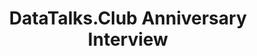 ---
episode: 1
guests:
- alexeygrigorev
- johannabayer
ids:
  anchor: atatalksclub/episodes/DataTalks-Club-Anniversary-Interview---Alexey-Grigorev--Johanna-Bayer-e2a5cqo
  youtube: nCqwZT9zA0M
image: images/podcast/s16e01-datatalks-club-anniversary-interview.jpg
links:
  anchor: https://podcasters.spotify.com/pod/show/datatalksclub/episodes/DataTalks-Club-Anniversary-Interview---Alexey-Grigorev--Johanna-Bayer-e2a5cqo
  apple: https://podcasts.apple.com/us/podcast/datatalks-club-anniversary-interview-alexey-grigorev/id1541710331?i=1000631114088
  spotify: https://open.spotify.com/episode/0j1eKj9NbK3oAXHXHyaNae?si=M7rw9WixTvWw-BfKPXPwVg
  youtube: https://www.youtube.com/watch?v=nCqwZT9zA0M
season: 16
short: DataTalks.Club Anniversary Interview
title: DataTalks.Club Anniversary Interview
transcript:
- line: Welcome everyone. My name is Johanna and Welcome to DataTalks.Club. DataTalks.Club
    turns three today. Woo-hoo! So we're talking about DataTalks.Club. For this occasion,
    we decided to turn the mic around, and we have a special guest today, Alexey Grigorev
    himself. So welcome Alexey!
  sec: 0
  time: 0:00
  who: Johanna
- header: A special episode
- line: Thanks for having me. [chuckles]
  sec: 27
  time: 0:27
  who: Alexey
- line: Yes! How does it feel to be in the guest chair?
  sec: 29
  time: 0:29
  who: Johanna
- line: Uh, strange. I mean, it's not the first time I'm a podcast guest. But yeah,
    it's unusual.
  sec: 33
  time: 0:33
  who: Alexey
- line: But on your own podcast? [chuckles] Yeah, cool. I don't think I need to introduce
    Alexey too much. He's the founder of DataTalks.Club, as we all know. And the questions
    for today...
  sec: 40
  time: 0:40
  who: Johanna
- line: Maybe we should also mention some information on the host?
  sec: 54
  time: 0:54
  who: Alexey
- line: Yes.
  sec: 60
  time: '1:00'
  who: Johanna
- line: Maybe not everyone knows that Johanna is actually the mastermind behind all
    the podcast episodes. All the questions that you hear me asking, Johanna prepares
    them? So thanks a lot for doing that.
  sec: 61
  time: '1:01'
  who: Alexey
- header: Alexey's background
- line: Yeah, no problem. It's actually quite fun sometimes to relisten to the actual
    podcast because I prepare the questions and then see what you make of it. [chuckles]
    Sometimes you stick to them, and sometimes you just you know – sway. [laughs]
    Yeah. It's been fun. This time the questions for this episode have been prepared
    mostly by the community. We've asked for questions – you can still submit questions
    on Slido. It's going to be like an AMA (ask me anything) for Alexey. But before
    we go into talking about the community and DataTalks.Club, maybe Alexey, can you
    tell us a bit about yourself – about your background and your career journey?
  sec: 77
  time: '1:17'
  who: Johanna
- line: It's funny. Usually, I ask that question and now I have to answer this too.
    [chuckles] I'm wondering how far back I should go. So I'll probably start with
    graduating with a degree in information technology. I studied information technology
    and after graduation, I worked as a Java developer for a few years. My last work
    as a Java developer was at a bank – it was a Swiss bank. They have highly regulated
    processes for everything. While the job was interesting, it was also sometimes
    mundane and kind of boring. I thought, “Okay, did I study for five years to do
    Java? Why did I study all this math?”
  sec: 125
  time: '2:05'
  who: Alexey
- line: And then, during this time, the platform Coursera appeared, and one of the
    courses there was machine learning. So I took that course and I recognized that,
    “Okay, this looks like something I want to do.” I took this course, I took some
    other courses – I ended up doing a Master's degree in business intelligence. This
    is how I actually ended up in Germany. The second year of this program was in
    Germany (in Berlin). I liked the city so much that I decided to stay.
  sec: 125
  time: '2:05'
  who: Alexey
- line: Since graduation, I have worked as a data scientist – up to the point where
    I fully focused on DataTalks.Club, which happened this year. During this time,
    while working as a data scientist... Well, the title was “data scientist,” but
    I was doing pretty much everything, which included software engineering, data
    engineering, and ML engineering. Data science, too. But the funny thing is, my
    last work was at OLX – I worked there for four and a half years – and over this
    period, I trained a model only once.
  sec: 125
  time: '2:05'
  who: Alexey
- line: Wow. [chuckles]
  sec: 250
  time: '4:10'
  who: Johanna
- line: Yeah. I was mostly doing the engineering stuff there, even though my title
    was “data scientist”. It's a fun fact. Now, since April, I'm fully focused on
    DataTalks.Club.
  sec: 251
  time: '4:11'
  who: Alexey
- line: That is really exciting. Do you still... What language did you use in your
    job? Probably not Java, right? You probably specialized in Python?
  sec: 267
  time: '4:27'
  who: Johanna
- line: Right now, mostly English. [chuckles]
  sec: 277
  time: '4:37'
  who: Alexey
- line: No, I mean the programming language. [laughs]
  sec: 279
  time: '4:39'
  who: Johanna
- line: Yes. [chuckles] Well, for DataTalks.Club, it's English. Well, we use Python
    for courses and I sometimes occasionally write little scripts to help with moderation,
    with some other things – for example, for the courses that we do, all the scripts
    are in Python. For me the go-to language is Python. I think I still remember some
    Java – I can still do a bit of JavaScript. Some of the code that we use for DataTalks.Club,
    for example – the code for generating certificates. When you finish a course you
    get the certificate. That code is written with JavaScript. But yeah, it's mostly
    Python.
  sec: 280
  time: '4:40'
  who: Alexey
- line: Yeah. I started with Java way back, but I didn't stay for very long. [chuckles]
    Python is definitely the better language, I think, especially for machine learning.
    Cool! Thank you so much, Alexey, I think I might actually jump into the first
    question. We have questions both collected on Slack and via LinkedIn on Slido.
    I think we'll start with the Slido ones.
  sec: 326
  time: '5:26'
  who: Johanna
- header: Plans for the future of DataTalks.Club
- line: The first question is “Happy birthday, DataTalks.Club!” Thank you. “What are
    the plans for the future?”
  sec: 355
  time: '5:55'
  who: Johanna
- line: Yeah. Luckily, I had access to these questions before the interview, otherwise
    – this and some other ones, I would have trouble answering. Right now, I want
    to focus on making it sustainable. Since this is my main job right now, I want
    to also make sure I don't starve – so I have enough money to survive. Berlin is
    not the cheapest city [to live in]. For me, right now, I'm focusing on making
    it sustainable and making sure that there is enough income for me and for the
    team.
  sec: 363
  time: '6:03'
  who: Alexey
- line: There are also two people working for DataTalks.Club – Francis and Valeria.
    Francis is the community manager. He takes care of... He's basically running everything
    behind the scenes. All the events are organized by him, all the YouTube videos
    are published by him, when we need to publish something or edit. He edits a lot
    of videos. Basically, he's doing pretty much everything. I would not be able to
    run the community without his help.
  sec: 363
  time: '6:03'
  who: Alexey
- line: Yeah, a massive shout-out to Francis. He's pretty amazing.
  sec: 438
  time: '7:18'
  who: Johanna
- line: So if you were ever a speaker or a guest at DataTalks.Club (Johanna was),
    usually Francis takes care of reaching out and organizing everything. And then
    we have Valeria. Valeria takes care of the newsletter, and the social media content,
    and she helps a lot with other things. I need to pay them. Of course, they like
    what they do. [chuckles] But it's a job. [Johanna agrees] So I need to pay them.
    And I need to also get money. For me, for us, the focus right now is to see how
    to make it work. So far, it's been good but I still want to focus on getting more
    sponsors for the community while also trying to not overdo it.
  sec: 442
  time: '7:22'
  who: Alexey
- line: I think if we push too heavily for monetization, it will not help attract
    more people. We need to find the right balance. What we're doing right now is
    good – we just need to find more sponsors. I think we managed to find the right
    balance, but we just need to find more companies that want to support us. So that's
    my main activity right now – my main focus. But apart from that, of course, we
    have a lot of activities. We want to continue doing these activities. One of the
    things that quite often comes up right now is people asking for an LLM course
    – an LLM Zoomacamp.
  sec: 442
  time: '7:22'
  who: Alexey
- line: Oh, yeah. Of course.
  sec: 546
  time: '9:06'
  who: Johanna
- line: There could be one. I cannot promise anything. Right now, I'm not sure if
    this is just hype and whether everyone wants that because it's a hype thing. Probably,
    it would be wise to wait for six to twelve months in order to see what happens
    if the hype dies out or it's still there. And if it's still there, it's possible
    that we will consider making another course. But also, for example, we are quite
    lucky with the three courses we have. Right now, we are running a machine learning
    engineering course (ML Zoomcamp) and it does not change significantly from year
    to year. So we need to maintain the content a little bit, but most of the content
    is the content that I recorded three years ago. So we're kind of lucky. With LLM,
    things change every day, right?
  sec: 549
  time: '9:09'
  who: Alexey
- line: Yes. It's so fast-going. It's such a new field. I think it's come up. Yeah,
    I agree. But it could also be broader – not only LLM but more general AI. Very
    exciting! I didn't know that. Yeah, it's quite the hype at the moment. Very cool.
    The reason that I got this job is basically that I once mentioned to Alexey that
    I listen to every episode of the podcast because I'm an avid podcast lover. I
    do fully agree that some podcasts just have ads – a couple of ads are fine, but
    if it gets too much, it's just not good. I agree, there needs to be a balance.
    You also don't want to abuse people in some way. [chuckles] But the creator also
    needs to live. It's definitely a fine balance. Yeah, very cool.
  sec: 605
  time: '10:05'
  who: Johanna
- header: How LLMs will change the professional data landscape
- line: Let's actually move to the next question, which kind of touches on what we've
    just discussed. “How do you think the other jobs will change as different GPT-like
    services come into play and extend the skills of data professionals?”
  sec: 670
  time: '11:10'
  who: Johanna
- line: That's an interesting thing. Of course, nobody knows. Right? [Johanna agrees]
    We'll only see that in a year or two, when people start using them actively. Right
    now, even though it's quite a hot area, some data scientists are still hesitant
    to try them. But once the community starts to adopt it more, then it will become
    interesting. I recently spoke with a friend of mine, also my ex-colleague – he's
    running his own startup right now. He says, right now, the main challenge when
    hiring (when evaluating) candidates is ChatGPT – because everyone can just copy
    and paste the take-home test and GPT will just provide the solution. [Johanna
    agrees]
  sec: 686
  time: '11:26'
  who: Alexey
- line: So they were there thinking what to do with this and I liked the metaphor
    he used, for example you know there is weed, which is considered a drug – marijuana
    – and many countries try to fight it. But some countries say, “Okay, let's just
    embrace it and allow people to use it because there is no point in fighting it.
    People will still smoke weed.” He was comparing weed with ChatGPT. [laughs] “Let's
    legalize ChatGPT. Let's not forbid it.” You can tell people, “You cannot use ChatGPT.”
    But people will still use it. [Johanna agrees] But what about just saying, “Hey,
    for our take home test, you can use ChatGPT, you just have to tell us what prompts
    you used, how exactly you used it, what the problems were? What were the cases
    when it was not correct and you needed to fix something? Tell us about that.”
    And I think this is a nice approach.
  sec: 686
  time: '11:26'
  who: Alexey
- line: Instead of saying, “Hey, ChatGPT will take our jobs,” we should just learn
    to use it and learn to accept it and see what happens. Right? [Johanna agrees]
    We'll see how it goes. I imagine most things, like mundane exploratory data analysis
    or just training a simple model – with ChatGPT, you can just ask it and it will
    give you the code, and then you just use it. But it's still not ideal. It's still
    buggy. It still hallucinates. It still comes up with functions that do not exist
    and whatnot
  sec: 686
  time: '11:26'
  who: Alexey
- line: Exactly. Yeah.
  sec: 848
  time: '14:08'
  who: Johanna
- line: So yeah, let's see.
  sec: 850
  time: '14:10'
  who: Alexey
- line: Yeah. It's very interesting that you say “we” because I just moved to the
    Netherlands. [laughs] And of course, it's one of the most progressive countries
    with this. But that's actually a really nice approach. I like that. I think many
    companies use whiteboard challenges when they're hiring. It's the same in your
    normal life – you just Google. In some ways, ChatGPT is not that much more than
    Googling. I mean, it can nicely give you something formatted that you can just
    hand over, but still. I think it's a very good idea, actually. Yeah. Very cool.
    Nice.
  sec: 851
  time: '14:11'
  who: Johanna
- header: How DTC community members can contribute
- line: Let's move on to the next question that goes back to DataTalks.Club, “From
    your perspective, how can members best contribute to and benefit from their involvement
    in DataTalks.Club?”
  sec: 896
  time: '14:56'
  who: Johanna
- line: I think the best thing you can do is be active on Slack. For DataTalks.Club,
    Slack is like the center of the community. Of course, we have many, many different
    activities, like the podcast, courses – but it kind of still centers around Slack.
    There are questions in Slack that are sometimes left without answers and I cannot
    physically go and answer them, even though sometimes I do know the answer – I
    cannot just go and answer that. It's already happening to a pretty large extent.
    I see a lot of community members jumping on and answering questions. So if more
    of us do that, I think the world will become a better place.
  sec: 910
  time: '15:10'
  who: Alexey
- line: Actually, why did I suggest that? Of course, it's good that you help – but
    I also am looking back at my career, and I'm thinking about things that helped
    me in my career. When I just started my journey as a Java developer, the first
    thing I did was join a Java community. It was online forums. I used that forum
    to ask questions. But I did not have that many questions and I noticed that a
    lot of people were asking questions, and I was able to answer some of these questions.
    But I also noticed that there were questions that I was not able to answer. Some
    of these questions were interesting. I thought, “How about I do a bit of research?”
    And find out how to actually answer these questions. So I set aside like half
    an hour every day to do that – to help people. Over time, it accumulated. I learned
    a lot of new things. By just doing a bit of research, doing a bit of Googling,
    and trying some things, and figuring out what was wrong and how to help that person,
    I was able to learn so much myself that at the next job already, I had no difficulties
    whatsoever in passing the job interview. Also, they doubled my salary because
    it was so easy for me to pass the interview. I was so confident that I'd be not
    only qualified for this job, but I could do everything that was needed. It's because
    of the communities.
  sec: 910
  time: '15:10'
  who: Alexey
- line: The same thing happened when I became a data scientist. When I got my first
    job as a data scientist, I also joined a data science community and I was doing
    the same thing. I was just hanging out in a Slack community. It was a Russian-speaking
    community called Open Data Science, which actually inspired me to create DataTalks.Club.
    I think one of the questions is about that, so I'll talk about that later. I was
    just hanging out there, asking my own questions, but also helping others. And
    it helped me too. It helped me tremendously. So what you can do to benefit from
    the involvement in the community is just go there and ask questions, even though
    maybe you don't know the answer. You can add a disclaimer saying, “Hey, I have
    not dealt with this myself, but I did a quick Googling and this is what I found
    out. Here is the result.” This will help everyone. That's one thing.
  sec: 910
  time: '15:10'
  who: Alexey
- line: Apart from Slack, we have many other things. For example, we have three courses.
    If you graduated from some of these courses, and you want to help with the course,
    you can help by... Maybe you want to be a teaching assistant. That's also an option.
    You can ping me in Slack and say, “Hey, I really enjoyed doing MLOIps Zoomcamp.
    Can I be a teaching assistant there?” Or you can just, again, hang out in the
    course channels and answer questions from other community members. That will be
    super helpful. Then we have a few things like – we want to run a competition.
  sec: 910
  time: '15:10'
  who: Alexey
- line: Last year, we did a Kaggle competition. It was a deep learning competition.
    We needed to classify images of different kitchen utensils – like forks, spoons,
    or just kitchen stuff like cups – into these categories. There is a picture of
    a spoon and the model needs to say that it's a spoon. It was a very fun competition
    and we want to do something similar this year. If you have some ideas, what the
    competition could be about and how to get the data for this completion (which
    is the most difficult part) then please reach out, and let's think about how to
    do that.
  sec: 910
  time: '15:10'
  who: Alexey
- line: I remember you collected the data last year, right? [Alexey agrees] Yeah,
    I remember that.
  sec: 1216
  time: '20:16'
  who: Johanna
- line: Yeah, it was fun. Maybe this year, it could be something with LLMs, too. With
    LLMs, you can... Let's say you have a lot of text data and you can label this
    data with LLMs, or generate data with LLMs. It could be that, too. Another thing
    we have is called Project of the Week. The idea behind Project of the Week is
    more like – most of the content we have is us showing you how to do something,
    and we repeat it.
  sec: 1223
  time: '20:23'
  who: Alexey
- line: For example, we have workshops (or we have the courses), and in the workshop,
    there is a video and somebody is doing something and you follow along. But Project
    of the Week is different. It's more like a do-it-yourself thing. You get some
    instructions where it's not something you have to do today, but it's more like
    a suggestion, “This is what you can do today.” For example, let's say we want
    you to learn FastAPI or something like that – a new framework. There are some
    things you can do to learn this thing. We give you a set of suggestions and every
    day you try to look something up on Google, try to do something, and then every
    day you can say, “Okay, this is my progress.” The idea is, after seven days, you
    have a complete project that you can put in your portfolio. That's the idea behind
    Project of the Week.
  sec: 1223
  time: '20:23'
  who: Alexey
- line: We have quite a few community members who are active there, who are helping
    a lot with that, and coming up with project ideas. One of them, Antonis, is in
    this live chat. Hi Antonis! And the other one is Liliana. So thanks a lot for
    your help. The reason I'm saying that – if you have some ideas, or you want to
    learn something new, you can help with organizing this Project of the Week as
    well. There's actually a lot more. I think I can talk for hours about what you
    can do. But we have a lot of other questions, right?
  sec: 1223
  time: '20:23'
  who: Alexey
- line: Yeah. DataTalks.Club is massive! I'm still always surprised how you do all
    of these things. Because we also have the webinars and the podcast. People think
    they are interesting. If people think they are interesting, they can also probably
    reach out to Francis. We are always looking for new guests. I think, in general,
    the one thing that people can benefit from, which DataTalks.Club uses quite a
    bit, it's this Learning in Public. Always, if you learn something, Tweet it or
    talk about it, and we will probably also promote it. I think it's also a big part
    of the Zoomcamps.
  sec: 1356
  time: '22:36'
  who: Johanna
- line: Yes. Thanks for mentioning this.
  sec: 1395
  time: '23:15'
  who: Alexey
- header: Main lessons Alexey learned while building the DataTalks.Club community
- line: Yeah. Cool. So then we move on, “What are the main lessons learned from your
    experience in building the DTC online community?”
  sec: 1398
  time: '23:18'
  who: Johanna
- line: Yeah, so that was also why I was lucky to be able to see this question before
    the interview, because it's a difficult question to answer, to be honest. I did
    a bit of brainstorming and I came up with a few things. I remember, at the beginning,
    the goal was quite ambitious. The goal was to create a community for all data
    people, which includes data analysts, data engineers, data scientists, data product
    managers, ML engineers – everyone who deals with data. But with time, I realized
    that it's too broad. It's not possible to be that broad. There are already communities
    – for example, there's a community called Locally Optimistic, who focus more on
    data product managers and data analysts. There is an MLOps community that focuses
    more on MLOps.
  sec: 1412
  time: '23:32'
  who: Alexey
- line: 'We also got the idea to focus on something – DataTalks.Club it was more beginner-friendly,
    with hands-on learning for a lot of our content. The focus is more on people who
    are starting their career or are continuing it, rather than who are advanced in
    their career, and with a lot of focus on hands-on stuff, and with a focus on the
    engineering aspects of data: ML engineering, data engineering, and MLOps. So these
    are engineering-heavy things where you need to code a lot. Our podcast is still
    kinda... Well, it''s not super technical, but we still talk about careers and
    things that also appeal more to the beginner-intermediate level of audience rather
    than professionals. [Johanna agrees] I guess, with time, we actually found some
    focus. But still, one of the lessons is, “You cannot be too ambitious. You need
    to focus on something.” Then another thing is moderation – I did not expect that
    moderation would take so much time.'
  sec: 1412
  time: '23:32'
  who: Alexey
- line: There was a funny story that a few times people tried to use the community
    as a dating website. [Johanna laughs] I don't know if there were any success stories.
    But I know that there were unsuccessful stories when ladies in the community did
    not like the attention they received from some community members. [Johanna groans]
    Of course, this is not why you join a professional community – to get private
    messages saying, “Hey, cutie. How about a date?” So yeah – I had to deal with
    this stuff. Maybe there was a successful case – a love story... [laughs] But I'm
    not aware of that. Most of the time, it was unsolicited attention. In general,
    moderation is...
  sec: 1412
  time: '23:32'
  who: Alexey
- line: 'People are trying to promote their services, either in public or in private
    messages. In private messages, it''s more difficult because I don''t see that.
    In public, I can just remove the post but if somebody is trying to send unsolicited
    promotion through direct messages, it''s very difficult to catch that. Sometimes
    they send this promotion message to me too, and then I know what to do. But they''re
    careful and see, “Okay, this person is an admin. I will not send him a message.”
    And then send it to other people. If something like that happens, please let Francis
    or me know about that and we will ban this person, because it''s against our community
    guidelines to send unsolicited promotional messages in DM. I also did a bit of
    automation with that. When somebody joins the #general channel (when somebody
    joins the community and immediately jumps to the general channel) and posts a
    big promotional message, I already have a script (a bot) that removes that and
    sends an automatic direct message to that person saying, “Hey, it''s against the
    rules. We have these channels. This is how the messages should be formatted if
    you want to publish something.” So for me, it''s just a matter of adding a special
    reaction to this post, and then the bot handles that. That was fun to create.
    Also, I''m still trying to figure out...'
  sec: 1412
  time: '23:32'
  who: Alexey
- line: What was surprising for me was how eager people were to join the community
    and participate in different activities, and to also do something in the community
    as well. That's really cool. I'm still trying to figure out how to recognize and
    encourage this and reward  this participation – reward the participants. One thing
    [I do] is invite them to the podcast. There is probably more we can do, so I'm
    still thinking about that. But it's really rewarding to see that people are very
    active in the community and are doing something for the community too. That's
    really cool. Thanks for doing that. Thanks Antonis, one more time. I know you're
    here and you're listening. You're doing a lot for this community – thanks!
  sec: 1412
  time: '23:32'
  who: Alexey
- line: Yeah. I think, in general, people are quite happy to... At least for me, people
    have an interest, and if they find people that have similar interests, it's just
    really great. Although, like you said, there might be some, you know... It's always
    good to have a code of conduct to guide these conversations.
  sec: 1752
  time: '29:12'
  who: Johanna
- line: Yeah. Please don't use DataTalks.Club as a dating website. [Johanna laughs]
    Tinder works much better. Just try that. [chuckles]
  sec: 1772
  time: '29:32'
  who: Alexey
- header: The motivation for starting DataTalks.Club
- line: Oh, my God. All right. [laughs] Cool. Let's just move on. “What was the motive
    behind starting the club and the Zoomcamps?” I think we've touched briefly on
    that.
  sec: 1780
  time: '29:40'
  who: Johanna
- line: We did, yeah. For me, as I said, communities for quite a big part of my life
    and career. They helped me a lot. I was quite active in this Russian-speaking
    community called Open Data Science. Sadly, I couldn't find anything similar in
    the English-speaking space, meaning a community that was also active, that was
    also on Slack. My initial idea was to create something similar to that. Actually,
    the story of how it happened is – I was doing some career consultations and a
    lot of people were reaching out to me on LinkedIn saying, “Hey, I'm a data analyst.
    I want to become a data scientist.” Or “I'm a software engineer, I want to become
    a data engineer.” or I don't know, “Help me figure out what I want from life.”
    Things like that. Back then – it was during COVID, so I also kind of wanted to
    talk to people. Sitting at home was not fun.
  sec: 1797
  time: '29:57'
  who: Alexey
- line: So I was doing these free career consultations, which involve talking to a
    person and then sending them a summary. I'm not doing that now. But back then,
    it was fun. I did like 30 of these consultations and I thought, “It would be very
    nice to have a place where all these people can hang out and help each other.”
    Because if I try to help everyone, it's not scalable. I can't help every single
    person.
  sec: 1797
  time: '29:57'
  who: Alexey
- line: It might also get repetitive or something. Yeah.
  sec: 1891
  time: '31:31'
  who: Johanna
- line: It becomes very repetitive. For example, for “How do I become a machine learning
    engineer?” The answer is something like, “Go buy my book.” But people might find
    this answer annoying, because it's very promotional. Anyways – I thought, “If
    there was a space where all these people can hang out and help each other, it
    would be more not me helping everyone, but people helping each other – for example,
    I help somebody, and that person would help somebody else, and then that person
    in turn, would help somebody else.”
  sec: 1895
  time: '31:35'
  who: Alexey
- line: One day I woke up, I registered the Slack community, I went to GoDaddy and
    bought a domain (I think  it cost like 15 euros or something like that) and then
    I put a link out... I did not advertise it anywhere. I put this link to my LinkedIn
    page. I did not make a post, it was just in the description. And I put it in my
    GitHub. Then I started looking at what would happen. And people were joining it.
    [Johanna surprised] They would accidentally see this link, or somebody else would
    say, “Hey, like, I found this cool community. Join it.” In a week, maybe there
    were a hundred people.
  sec: 1895
  time: '31:35'
  who: Alexey
- line: Wow!
  sec: 1980
  time: '33:00'
  who: Johanna
- line: Yeah. In a month, it was more than a few hundred. I did not actively promote
    it. Community members would just say, “Hey, there is this cool place. Check it
    out.” It was pretty motivating. At some point, a friend of mine asked if I knew
    a place where he can give a talk and I told him to come over and give a talk.
    It was our first webinar/workshop and since then, we started having regular activities
    – regular events. I think the other part of the question was about the Zoomcamps,
    right?
  sec: 1981
  time: '33:01'
  who: Alexey
- line: Yeah, yeah.
  sec: 2026
  time: '33:46'
  who: Johanna
- line: I always wanted to do a course. When I was in this Open Data Science Community,
    there was a very good course called MLCourse.AI. It's also available in English.
    I did this in Russian, but it's also translated. It was a free course, with focus
    on the theory behind machine learning, with a lot of coding, also there was a
    competition. It was so well-organized. The main thing that I liked about that
    was that it was community-driven. There was, of course, the project lead (course
    lead), but also lessons were prepared by different community members, and these
    community members were helping each other in Slack when the course was running.
    I thought, “That's so cool. It's such a great thing. The course is for free, people
    help each other, and people share stories about how they did this and how they
    found a great job after finishing this course.” I thought “It's so cool. I want
    to have something like that in our community too.”
  sec: 2030
  time: '33:50'
  who: Alexey
- line: Also, I think I mentioned the book – I wrote a book about machine learning
    engineering at some point. This book was not selling well. It's still not selling
    well. It's very hard to compete against other really great books, because there
    are so many good books about machine learning. Now, in retrospect, I think maybe
    it did not make much sense to write another one because there were so many of
    them out already
  sec: 2030
  time: '33:50'
  who: Alexey
- line: Well, since you created the courses, now, they are basically complementing
    the book, right? Basically.
  sec: 2125
  time: '35:25'
  who: Johanna
- line: Yeah... But I was thinking, “How can I promote the book? What's the best way
    of doing that?” These two ideas – this course that I really liked and I have a
    book that I want to promote – they kind of came together. I thought, “How about
    I make a course based on the book, and then it would help with promoting the book,
    it will help with promoting the community and it will help do what I want – the
    data course.”
  sec: 2131
  time: '35:31'
  who: Alexey
- line: I ran a post on LinkedIn or something like that. I did not put any effort
    into that. I just wanted to check if there is interest. And there was a lot of
    interest, so I thought, “Okay, I'm doing that.” This is how we did the first course,
    ML Zoomcamp. As I said, it did not help with promoting the book. I mean, people
    knew about the book, but not many of them were actually buying it. [chuckles]
    Because the course is for free, right?
  sec: 2131
  time: '35:31'
  who: Alexey
- line: Yeah, exactly. [chuckles]
  sec: 2198
  time: '36:38'
  who: Johanna
- line: Why pay for it? I don't think I would pay for the book, to be honest. But
    yeah... And to be honest, I don't get a lot of money from selling the book. It
    did help, to some extent, with promoting it. Without the course, even fewer people
    would buy it. But now, actually, some people say, “Hey, I bought this book and
    use it as a textbook for the course.” Which is cool.
  sec: 2200
  time: '36:40'
  who: Alexey
- header: How the COVID lockdown contributed to the growth of the community
- line: How much do you think that COVID contributed to the fact that it's an online
    community? Would you have created a meetup or something in Berlin otherwise?
  sec: 2224
  time: '37:04'
  who: Johanna
- line: No. [chuckles]
  sec: 2235
  time: '37:15'
  who: Alexey
- line: Okay, so it's not a COVID baby. [laughs]
  sec: 2236
  time: '37:16'
  who: Johanna
- line: It is a COVID baby. I don't think people would be so eager to join an online
    community if it was today, for example. The timing was right. Even though, for
    me, the idea from the beginning was to create an online community, the fact that
    it was during the COVID helped. Right now, I think during COVID, at the beginning,
    it was kind of okay, and in 2020, it was okay – in 2021, there was already so
    much stuff happening online. But this community already had some momentum. There
    were already community members, the courses, and so on. I think starting during
    COVID time helped, especially in September. I remember that the summer was fine
    and people were hoping that normal life would come back, but then in September,
    cases started to go up again, everyone was locked at home again. It was just the
    right timing. I don't think it would do as well now – if I started DataTalks.Club
    today, I don't think it would do as well as three years ago.
  sec: 2240
  time: '37:20'
  who: Alexey
- line: Yeah. Although, on the other hand, I think a lot of communities were created,
    at least from the podcasts side, because I listen to a lot of podcasts – a lot
    of podcasts were created during COVID but they all stopped now. So I think it
    is something special that this community is still alive, because a lot of them
    didn't survive the COVID craze.
  sec: 2317
  time: '38:37'
  who: Johanna
- line: Maybe if it was just the podcast, it wouldn't be active. [Johanna agrees]
    We had too many other things.
  sec: 2344
  time: '39:04'
  who: Alexey
- header: Typical success stories from DataTalks.Club
- line: Yeah. So that's part of the business model, right? [Alexey agrees] So many
    things! Cool. Here's an interesting one, “What typical, not extraordinary, success
    stories of your students can you share over the last year?”
  sec: 2351
  time: '39:11'
  who: Johanna
- line: Not extraordinary? Oh! Meaning “usual”. Well, we had cases when people wanted
    to switch their careers and they did. I didn't know what else to say. [chuckles].
    For example, just yesterday, one of the podcast guests, Marijn – I interviewed
    him, and the talk was called Hacking Your Data Career – Marijn Markus. It was
    like a year or two ago. He reached out to me through LinkedIn saying that he attended
    a conference PyData, Amsterdam and somebody at that conference approached him
    saying, “Hey, I listened to your interview on DataTalks.Club and this interview
    changed my life.” He got so inspired that he switched his career and now he works
    as a data engineer. Not only that interview, but he also did our data engineering
    Zoomcamp and he changed his career. Then Marijn reached out to me saying, “Hey,
    this is such a cool thing to hear, when somebody approaches you at the conference
    and says, 'Hey! Look, not only do I know you, but also you changed my life!'”
    [chuckles]
  sec: 2372
  time: '39:32'
  who: Alexey
- line: Oh, wow! That's pretty much the dream. Yeah, wow.
  sec: 2450
  time: '40:50'
  who: Johanna
- line: These things are typical – not an extraordinary story. There were, of course,
    stories when there was somebody who was a student at school and then did our ML
    Engineering Zoomcamp, and got an internship. He did pretty well there, but then
    decided, “Okay, I want to study at university.” And he left. I think it's pretty
    cool when people earlier in their career, even before the university, already
    have access to materials like that, can learn something, and then already be ready
    to do the job. I don't think it's a typical situation. I don't think most of our
    community members and students are school students. [Johanna agrees] I think,
    usually, most of the students are more... They're not students anymore. They're
    already working in some roles and they want to change.
  sec: 2456
  time: '40:56'
  who: Alexey
- line: Yeah. In general, I think podcasts are good. Usually, why I listen to them
    is because of the inspiration and motivation. It doesn't need me to be, “Oh, I
    changed my career after that.” But I often wake up in the morning, and I just
    don't want to work. Then I listen to someone who did something amazing and I'm
    like, “Okay, I can do this. This person did these amazing things, so I can go
    and finish this analysis (or whatever).” Sometimes it's even small things. Very
    cool. I do think that these communities impact so many people in so many ways,
    which is good. It's really good. Cool.
  sec: 2525
  time: '42:05'
  who: Johanna
- header: Exciting upcoming  trends and topics
- line: What topics or trends in the data world are you most excited about exploring
    in upcoming club events or interviews?
  sec: 2572
  time: '42:52'
  who: Johanna
- line: The thing with me is, I'm not really interested in chasing hype topics. That's
    why, only one month ago, we had our first interview about LLMs, which was super
    late, considering how long ChatGPT has been around. We were super late to the
    party with an LLM interview. The way we usually do it – I'm more interested in
    interviewing a specific person, and then see what kind of topics they want to
    share. Usually, there are a few things anyone can talk about and you, Johanna,
    know more than anyone because you do these initial calls with our guests to explore
    what things they can share. For me, it's more about the person, and then figuring
    out what this person can talk about. Or maybe we have done something previously,
    but there can be different angles on it.
  sec: 2580
  time: '43:00'
  who: Alexey
- line: That's why I don't know what exactly... I'm not really following trends. Actually,
    there were two talks about LLMs. It was a coincidence. In both these cases, there
    were specific people that I wanted to interview and it turned out that, in both
    these cases, the topic was LLMs – and they were not conflicting with each other.
    They were slightly different. This is how I like to approach that. But maybe you
    can suggest some topics. For example, if there is a topic that you're interested
    in and we haven't done a podcast interview about that, just reach out to one of
    us and suggest that. Also, if you know a speaker who can talk about that, it would
    be even better.
  sec: 2580
  time: '43:00'
  who: Alexey
- line: Yeah. And make sure that it really has not been suggested – go through that
    whole history. [chuckles] No kidding. [laughs]
  sec: 2704
  time: '45:04'
  who: Johanna
- line: It's kind of difficult. I think it's okay to repeat a little bit. If we talked
    about mentoring three years ago, maybe we can do another podcast episode about
    mentoring from a different perspective.
  sec: 2711
  time: '45:11'
  who: Alexey
- line: Exactly, because it's always a different person, so it's definitely a different
    angle.
  sec: 2726
  time: '45:26'
  who: Johanna
- line: I think we would run out of topics by now otherwise. [chuckles]
  sec: 2730
  time: '45:30'
  who: Alexey
- line: Yes, we would. [laughs] I mean, we hear about LLMs from everywhere at the
    moment, right?
  sec: 2734
  time: '45:34'
  who: Johanna
- line: Maybe it's not a good idea to have two to three more LLM talks.
  sec: 2744
  time: '45:44'
  who: Alexey
- header: A funny DataTalks.Club story from past experience
- line: Yeah, exactly. Cool. The next question is, “Do you have a funny story to share
    that happened in the last three years of DataTalks.Club?” That question comes
    from Antonis, actually.
  sec: 2748
  time: '45:48'
  who: Johanna
- line: I was thinking about that. I don't know – for me, the most funny story was
    that people considered using DataTalks.Club as a dating website. [laughs] I could
    not even imagine that this would happen. It just did not occur to me at all. Of
    course, I did not think of putting this on the website, or in our code of conduct
    – in the community guidelines. It just did not occur to me that it's possible
    that somebody might use a professional community to reach out to... In this case,
    it was a male reaching out to female participants. It's kind of funny, but also
    gross. So, I don't know. [chuckles] But it was memorable.
  sec: 2765
  time: '46:05'
  who: Alexey
- line: Yeah. Usually these people don't join the community for the professional part
    in the first place.
  sec: 2815
  time: '46:55'
  who: Johanna
- line: I would imagine, yes.
  sec: 2822
  time: '47:02'
  who: Alexey
- line: That's my experience with communities and being approached in that way. But
    yeah, it's definitely... You never anticipate enough to be... People always surprise
    you.
  sec: 2824
  time: '47:04'
  who: Johanna
- line: But also, if you're a female participant and you get some attention that you
    don't want to receive, the knee-jerk reaction would probably be to leave the community.
    But I would ask you to give us another chance. Report that person and stick around.
    It's not appropriate behavior and we do not encourage this behavior. We would
    deal with this person and we want to have a safe space where everyone can learn,
    share knowledge, and so on.
  sec: 2841
  time: '47:21'
  who: Alexey
- line: Yeah. That's something that I find actually also remarkable. I'm in a lot
    of communities as a woman – in the more techie space – the percentage of women
    in DTC is actually quite high. You can always reach out to other women or to me,
    if you want to [chuckles] or to Alexey..
  sec: 2877
  time: '47:57'
  who: Johanna
- header: How Alexey wrote the book on Machine Learning
- line: “How did it come that you wrote the machine learning book?” I think we've
    touched on that one a little bit. Do you want to talk about that?
  sec: 2908
  time: '48:28'
  who: Johanna
- line: Yeah. I see that we don't have a lot of time, so I'll try to give a short
    answer. [laughs] I don't think I'm capable of giving short answers in general.
    [chuckles] I'll try. It's not my first book. So the first book... Well, this is
    a long story. I'll tell you. Some time ago, I was reviewing books for Packt Publishing,
    which is a publisher. I was still transitioning from a Java developer to a data
    scientist and they reached out to me saying, “Hey, we found your blog about Java
    and we have this book about Java. How about you review this book?” I did that
    – I was a technical reviewer. Then I reviewed another book and another book, and
    then I said, “Look, maybe you can start sending me machine learning books, because
    this is what I'm more interested in.” And they said, “Okay. Here's the machine
    learning book.” They did not even try to check if I knew this topic, which was
    cool. By then, hopefully, I learned enough of machine learning to be able to help.
  sec: 2918
  time: '48:38'
  who: Alexey
- line: I reviewed maybe five more books about machine learning and they wrote to
    me saying, “Hey, you're so good at reviewing the books, maybe you want to write
    one.” So I thought, “Hmm, maybe I do.” And they said, “Okay, it looks like you
    know Java. You know machine learning. How about writing a book about Java and
    machine learning?” Back then I thought it was a good idea. Don't do that. It's
    not a good idea. [Johanna laughs] Because who cares about Java and machine learning?
    Everyone uses Python. But back then I thought it was a good idea, so I wrote the
    book. It's called Mastering Java for Data Science, something like that – I don't
    remember. So that was my first book. Usually, when you write a book, the contract
    includes the publisher giving you some advance money – an advance payment. Then,
    with each sold copy, you get some royalty percent. With this book, they gave some
    advance payment money, and the book still hasn't reached that point when it would
    break even. It's not selling well. But, I would also expect more promotion from
    the publisher.
  sec: 2918
  time: '48:38'
  who: Alexey
- line: Anyway, then there was another book that I wrote with co-authors – I wasn't
    alone there. It was like four or five authors. I did not like that book, that's
    why don't put it in my CV. It was about TensorFlow projects. It was a book about
    doing projects with TensorFlow. It was like 10 chapters, and each chapter was
    a project. But the funny thing is, even though I did not like the book – I did
    not like the outcome, I did not like the process and I wanted to pretend this
    book never happened... The funny thing is that people from a different publisher
    noticed that book and reached out to me saying, “We saw this book. We really liked
    it.” It was a surprise for me, “Why would anyone like it?” But they did and they
    said, “We want to have a similar book. How about you write this book?” We decided
    to come up with this concept that there is a chapter, and every chapter is a project.
    Then by the end of each chapter, you have a project that you can put in your portfolio.
  sec: 2918
  time: '48:38'
  who: Alexey
- line: So this is how we came up with this concept and I started writing this Machine
    Learning Bookcamp. Actually, it was their idea to name it that – somebody from
    marketing at Manning decided that this is a good title. It took two years, I think.
    Manning is really... They put a lot of effort into making sure that the books
    are of very good quality. It was very painful – all these processes. They are
    there for a reason, but for me as an author, it was like, “Ugh, there are 10 more
    comments that I need to address. I'm so tired. Why did they agree to this?” [chuckles]
    Finally, this book came out and the rest of the study, you know – how it became
    a course and so on.
  sec: 2918
  time: '48:38'
  who: Alexey
- line: That's pretty amazing. I didn't know that. But it also seems that your blog
    was kind of the starting point. [cross-talk]
  sec: 3194
  time: '53:14'
  who: Johanna
- line: Yeah! And it was in Russian. I don't know how they found it.
  sec: 3201
  time: '53:21'
  who: Alexey
- line: Oh! My God. So is that the takeaway? If you want to start with publishing,
    start with a blog maybe? What I wanted to ask is, at what stage of the publishing
    process were you reviewing for Packt?
  sec: 3203
  time: '53:23'
  who: Johanna
- line: It was when each chapter was ready – they would send a draft and I would review
    the draft.
  sec: 3221
  time: '53:41'
  who: Alexey
- line: That's really early then.
  sec: 3227
  time: '53:47'
  who: Johanna
- line: Yeah. It wasn't like, “Okay, here's a book. Review it.” It was as the book
    was being written, they would send each chapter to me. I would then review it
    and send it back. For my book, it was a different process. They have in-house
    technical reviewers who do this for each of the chapters, but there are three
    or four chapters and it's sent to two people for the viewing – to not in-house
    reviewers. So the process is slightly different. So it was for work-in-progress
    books.
  sec: 3230
  time: '53:50'
  who: Alexey
- line: Wow. There's also this Discord channel by Packt, where they have these giveaways
    where you get books – but they're finished. Basically, you're the reviewer from
    the public. You can get them, and you can read them, and then write a short review.
  sec: 3271
  time: '54:31'
  who: Johanna
- line: Amazon, right?
  sec: 3289
  time: '54:49'
  who: Alexey
- line: Um, I'm not sure. No, you send it back to Packt, basically. You send it back
    to them. It's the last stage before it gets published, basically. They solicit
    feedback from the community, basically. But it's a good way to get books for free.
    [chuckles] They've done that a couple of times, so that's why I was interested.
  sec: 3290
  time: '54:50'
  who: Johanna
- line: Well, there are good books on Packt. Definitely.
  sec: 3315
  time: '55:15'
  who: Alexey
- line: Definitely. Maybe we have time for one last question. What do you think?
  sec: 3319
  time: '55:19'
  who: Johanna
- line: Yeah. If you have time, maybe we can take a few more.
  sec: 3325
  time: '55:25'
  who: Alexey
- header: Things on the DataTalks.Club backburner
- line: Okay, cool. So then, “Congratulations on your huge success, Alexey. Is there
    anything you would love to do but didn't have the time to do?”
  sec: 3328
  time: '55:28'
  who: Johanna
- line: Oh, yeah. I think I have a list somewhere with all these ideas that we wanted
    to try, but never managed to. For example, doing a hackathon is one thing that
    comes to mind. For example, in the courses, we have a lot of questions and these
    questions are so repetitive. We have FAQ documents where all these questions are
    already answered or most of these questions there was an idea to somehow automate
    it and write a bot.
  sec: 3339
  time: '55:39'
  who: Alexey
- line: But interestingly, even without running a proper hackathon, some community
    members – one of them is Alex – he came up with this idea, “Hey, how about I do
    this myself?” When he reached out, it was already a working thing, saying, “Hey,
    I did this. How about we test it now?” It was so cool. Yeah, it's working fine.
    He did this for the MLOps course and now he's doing this for the ML engineering
    course. So it's really cool and it works quite well. The bot would look at the
    question and then look at all the... Of course, it uses LLMs – it would look at
    all the other questions in the FAQ document and say, “Okay, for this question,
    this is the answer.” This typical use case for LLMs, where it has a knowledge
    base, and you have a question, and you want to retrieve the answer to this question
    from this knowledge base. He wrote a post on LinkedIn saying what the stack behind
    that was. It's a really cool project. So I wanted to make a hackathon but never
    managed, but then... It just happened. [chuckles]
  sec: 3339
  time: '55:39'
  who: Alexey
- line: Another thing is – all these events we have, we use Eventbrite. I don't really
    like Eventbrite – it's not the most convenient platform. But the cool thing about
    Eventbrite is that it stores the emails of each person who registered. What we
    can do with this is build a recommender system that says, “Okay, this person would
    be interested in these events.” For example, when there is a new event, we potentially
    can see which community members would be interested in this particular event,
    and then send emails or somehow notify them about this. Of course, we need to
    think about opting out, opting in to that – but as an idea, this what we have.
  sec: 3339
  time: '55:39'
  who: Alexey
- line: In addition to that, I don't really like Eventbrite, so maybe creating something
    in Django for managing events would be another thing. It could be another hackathon
    project. But then, with so many things already happening, it's always hard to
    find time to squeeze in one extra thing. Maybe, if any one of you is listening
    to this and you like this idea of a Hackathon, maybe you can reach out to us and
    we'll see how we can make it happen.
  sec: 3339
  time: '55:39'
  who: Alexey
- line: Yeah, hackathons are amazing, but they're just epiphany of time-intensive,
    right? You sign up for a couple of days of your life, if you want to do it like
    that. But they're very cool. I've done several hackathons and I love it. But yeah,
    it's definitely easier when you're a student because you can just be missing.
  sec: 3531
  time: '58:51'
  who: Johanna
- line: Maybe we can do one more question.
  sec: 3557
  time: '59:17'
  who: Alexey
- header: Evaluating the success of DataTalks.Club
- line: Yep. “How do you evaluate the success of the efforts of the initiative and
    purpose?”
  sec: 3559
  time: '59:19'
  who: Johanna
- line: There are a few metrics that I look at. In terms of bringing money, the most
    effective thing is our newsletter. So if you're subscribed to our newsletter,
    you probably saw that there is a sponsored block in the newsletter. This is how
    maybe 50-60% of money that we earn at DataTalks.Club comes from. For us, the number
    of subscribers who open the email is an important metric because it directly translates
    to money. So this is what I look at. When it's growing and people keep opening
    the email, despite the fact that this is the sponsored block, that's really good.
    This is what I personally look at.
  sec: 3572
  time: '59:32'
  who: Alexey
- line: Then, of course, the number of people in the community. Right now, it's almost
    40,000. But also, the other interesting metric is the number of active people.
    Of course, not all 40,000  are active. Somebody comes for the course, they take
    the course, and leave the community – which is totally fine. Or maybe somebody
    comes and finds out, “Okay, I'm not really interested in this community,” and
    leaves. This is also fine. But looking at the number of active people is another
    metric that I look at. Also, engagement in social media – this is something that
    I think is quite important because social media helps us bring new people to the
    community. YouTube views – if the content is interesting, a stream usually has
    more views on YouTube than non-interesting content. Then we get the signal to
    see what really resonates with the community.
  sec: 3572
  time: '59:32'
  who: Alexey
- line: Again, another big thing is, “Are sponsors willing to give us money? “Do they
    find this community attractive enough for them to actually give us money?” That's
    probably the main success criteria, I'd say. If they do, then we're doing something
    useful, because there are companies who want to support us.
  sec: 3572
  time: '59:32'
  who: Alexey
- line: Yeah, very cool. I think we have maxed out the hour. There are two more questions
    left, but maybe you can answer them in Slack or something.
  sec: 3710
  time: '1:01:50'
  who: Johanna
- line: Yeah, maybe.
  sec: 3725
  time: '1:02:05'
  who: Alexey
- line: Yeah. Cool. That was really super interesting. I've been around for quite
    a bit, but I've learned a lot. I hope this was interesting to the community. Thanks,
    everyone, for submitting your questions and for participating. Next time, you
    will see Alexey again in the host chair, and maybe behind the scenes, probably.
  sec: 3726
  time: '1:02:06'
  who: Johanna
- line: Totally. We probably need to invite you for another interview.
  sec: 3754
  time: '1:02:34'
  who: Alexey
- line: Oh, yeah. [laughs] I can talk about...
  sec: 3757
  time: '1:02:37'
  who: Johanna
- line: It's been a while. [chuckles]
  sec: 3759
  time: '1:02:39'
  who: Alexey
- line: It has been a while. And I can talk about the liberal weed policy in the Netherlands.
    [laughs]
  sec: 3760
  time: '1:02:40'
  who: Johanna
- line: That would be unusual but interesting. Thanks, Johanna, a lot for joining
    us today and being the host for this interview. It was very fun.
  sec: 3769
  time: '1:02:49'
  who: Alexey
- line: It was a lot of fun. Cool. All right.
  sec: 3777
  time: '1:02:57'
  who: Johanna
---